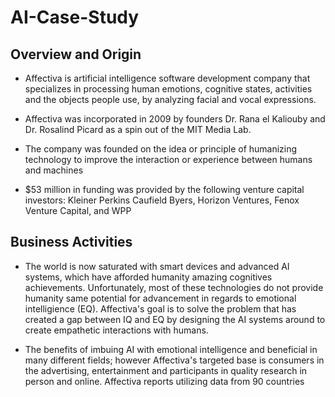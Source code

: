 # AI-Case-Study

## Overview and Origin

* Affectiva is artificial intelligence software development company that specializes in processing human emotions, cognitive states, activities and the objects people use, by analyzing facial and vocal expressions.
  
* Affectiva was incorporated in 2009 by founders Dr. Rana el Kaliouby and Dr. Rosalind Picard as a spin out of the MIT Media Lab.

* The company was founded on the idea or principle of humanizing technology to improve the interaction or experience between humans and machines 

* $53 million in funding was provided by the following venture capital investors: Kleiner Perkins Caufield Byers, Horizon Ventures, Fenox Venture Capital, and WPP

## Business Activities

* The world is now saturated with smart devices and advanced AI systems, which have afforded humanity amazing cognitives achievements. Unfortunately, most of these technologies do not provide humanity same potential for advancement in regards to emotional intelligience (EQ). Affectiva's goal is to solve the problem that has created a gap between IQ and EQ by designing the AI systems around to create empathetic interactions with humans.

* The benefits of imbuing AI with emotional intelligence and beneficial in many different fields; however Affectiva's targeted base is consumers in the advertising, entertainment and participants in quality research in person and online. Affectiva reports utilizing data from 90 countries 
